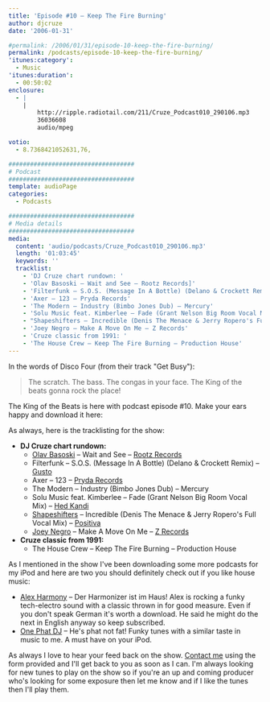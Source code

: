 ```yaml
---
title: 'Episode #10 – Keep The Fire Burning'
author: djcruze
date: '2006-01-31'

#permalink: /2006/01/31/episode-10-keep-the-fire-burning/
permalink: /podcasts/episode-10-keep-the-fire-burning/
'itunes:category':
  - Music
'itunes:duration':
  - 00:50:02
enclosure:
  - |
    |
        http://ripple.radiotail.com/211/Cruze_Podcast010_290106.mp3
        36036608
        audio/mpeg

votio:
  - 8.7368421052631,76,

###################################
# Podcast
###################################
template: audioPage
categories:
  - Podcasts

###################################
# Media details
###################################
media:
  content: 'audio/podcasts/Cruze_Podcast010_290106.mp3'
  length: '01:03:45'
  keywords: ''
  tracklist:
    - 'DJ Cruze chart rundown: '
    - 'Olav Basoski – Wait and See – Rootz Records]'
    - 'Filterfunk – S.O.S. (Message In A Bottle) (Delano & Crockett Remix) – Gusto'
    - 'Axer – 123 – Pryda Records'
    - 'The Modern – Industry (Bimbo Jones Dub) – Mercury'
    - 'Solu Music feat. Kimberlee – Fade (Grant Nelson Big Room Vocal Mix) – Hed Kandi'
    - "Shapeshifters – Incredible (Denis The Menace & Jerry Ropero's Full Vocal Mix) – Positiva"
    - 'Joey Negro – Make A Move On Me – Z Records'
    - 'Cruze classic from 1991: '
    - 'The House Crew – Keep The Fire Burning – Production House'
---
```


In the words of Disco Four (from their track "Get Busy"):

> The scratch. The bass. The congas in your face. The King of the beats gonna rock the place!

The King of the Beats is here with podcast episode #10. Make your ears happy and download it here:

As always, here is the tracklisting for the show:

- **DJ Cruze chart rundown:**
  - [Olav Basoski][3] – Wait and See – [Rootz Records][4]
  - Filterfunk – S.O.S. (Message In A Bottle) (Delano & Crockett Remix) – [Gusto][5]
  - Axer – 123 – [Pryda Records][6]
  - The Modern – Industry (Bimbo Jones Dub) – Mercury
  - Solu Music feat. Kimberlee – Fade (Grant Nelson Big Room Vocal Mix) – [Hed Kandi][7]
  - [Shapeshifters][8] – Incredible (Denis The Menace & Jerry Ropero's Full Vocal Mix) – [Positiva][9]
  - [Joey Negro][10] – Make A Move On Me – [Z Records][11]
- **Cruze classic from 1991:**
  - The House Crew – Keep The Fire Burning – Production House

As I mentioned in the show I've been downloading some more podcasts for my iPod and here are two you should definitely check out if you like house music:

- [Alex Harmony][12] – Der Harmonizer ist im Haus! Alex is rocking a funky tech-electro sound with a classic thrown in for good measure. Even if you don't speak German it's worth a download. He said he might do the next in English anyway so keep subscribed.
- [One Phat DJ][13] – He's phat not fat! Funky tunes with a similar taste in music to me. A must have on your iPod.

As always I love to hear your feed back on the show. [Contact me][14] using the form provided and I'll get back to you as soon as I can. I'm always looking for new tunes to play on the show so if you're an up and coming producer who's looking for some exposure then let me know and if I like the tunes then I'll play them.

[1]: http://ripple.radiotail.com/211/Cruze_Podcast010_290106.mp3
[2]: http://www.djcruze.co.uk/cms/podcasts/feed/rss2
[3]: http://www.olavbasoski.nl/
[4]: http://www.rootzrecords.nl/
[5]: http://www.gutrecords.com/
[6]: http://www.pryda.net/
[7]: http://www.hedkandi.com/
[8]: http://www.nocturnalgroove.co.uk/
[9]: http://www.positivarecords.com/
[10]: http://www.joeynegro.com/
[11]: http://www.zrecords.ltd.uk/
[12]: http://www.alex-harmony.de/
[13]: http://www.simonjobling.com/
[14]: http://www.djcruze.co.uk/cms/contact/
